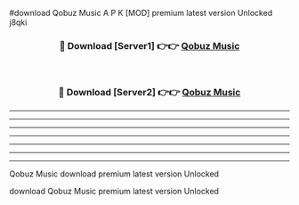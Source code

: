 #download Qobuz Music  A P K [MOD] premium latest version Unlocked j8qki 



<div align="center">
<h3>🔴 Download [Server1] 👉👉 <a href="https://apkdownload2.web.app/">Qobuz Music </a></h3><br>

<h3>🔴 Download [Server2] 👉👉 <a href="https://apkdownload2.web.app/">Qobuz Music </a></h3>
</div>





----------------------------------------------------------

----------------------------------------------------------

----------------------------------------------------------

----------------------------------------------------------

----------------------------------------------------------

----------------------------------------------------------

----------------------------------------------------------

Qobuz Music  download premium latest version Unlocked

download Qobuz Music  premium latest version Unlocked
